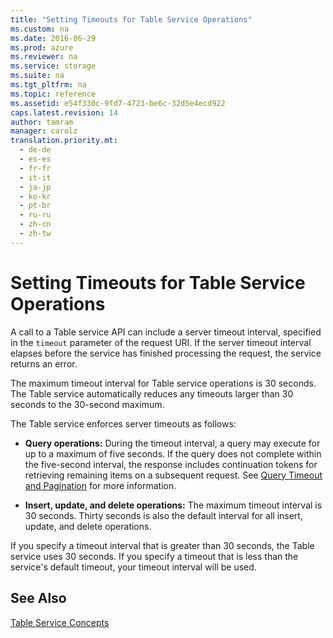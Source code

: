 ```yaml
---
title: "Setting Timeouts for Table Service Operations"
ms.custom: na
ms.date: 2016-06-29
ms.prod: azure
ms.reviewer: na
ms.service: storage
ms.suite: na
ms.tgt_pltfrm: na
ms.topic: reference
ms.assetid: e54f330c-9fd7-4723-be6c-32d5e4ecd922
caps.latest.revision: 14
author: tamram
manager: carolz
translation.priority.mt: 
  - de-de
  - es-es
  - fr-fr
  - it-it
  - ja-jp
  - ko-kr
  - pt-br
  - ru-ru
  - zh-cn
  - zh-tw
---
```

# Setting Timeouts for Table Service Operations
A call to a Table service API can include a server timeout interval, specified in the `timeout` parameter of the request URI. If the server timeout interval elapses before the service has finished processing the request, the service returns an error.  
  
 The maximum timeout interval for Table service operations is 30 seconds. The Table service automatically reduces any timeouts larger than 30 seconds to the 30-second maximum.  
  
 The Table service enforces server timeouts as follows:  
  
-   **Query operations:** During the timeout interval, a query may execute for up to a maximum of five seconds. If the query does not complete within the five-second interval, the response includes continuation tokens for retrieving remaining items on a subsequent request. See [Query Timeout and Pagination](Query-Timeout-and-Pagination.md) for more information.  
  
-   **Insert, update, and delete operations:** The maximum timeout interval is 30 seconds. Thirty seconds is also the default interval for all insert, update, and delete operations.  
  
 If you specify a timeout interval that is greater than 30 seconds, the Table service uses 30 seconds. If you specify a timeout that is less than the service's default timeout, your timeout interval will be used.  
  
## See Also  
 [Table Service Concepts](Table-Service-Concepts.md)
